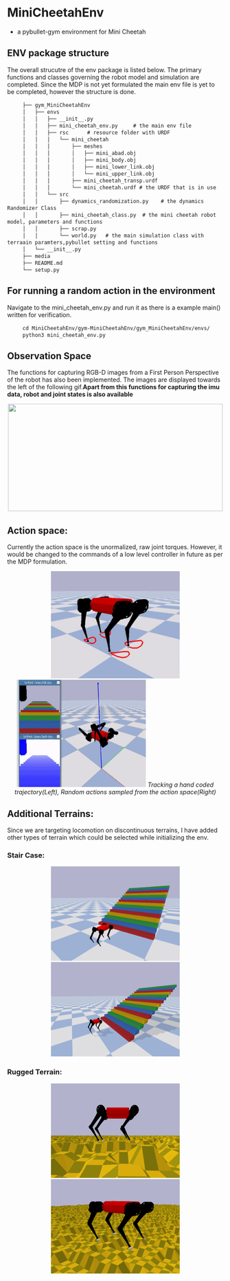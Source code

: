 # MiniCheetahEnv
-  a pybullet-gym environment for Mini Cheetah


## ENV package structure

The overall strucutre of the env package is listed below. The primary functions and classes governing the robot model and simulation are completed. Since the MDP is not yet formulated the main env file is yet to be completed, however the structure is done.

         ├── gym_MiniCheetahEnv
         │   ├── envs
         │   │   ├── __init__.py
         │   │   ├── mini_cheetah_env.py     # the main env file
         │   │   ├── rsc      # resource folder with URDF
         │   │   │   └── mini_cheetah
         │   │   │       ├── meshes
         │   │   │       │   ├── mini_abad.obj
         │   │   │       │   ├── mini_body.obj
         │   │   │       │   ├── mini_lower_link.obj
         │   │   │       │   └── mini_upper_link.obj
         │   │   │       ├── mini_cheetah_transp.urdf
         │   │   │       └── mini_cheetah.urdf # the URDF that is in use
         │   │   └── src
         │   │       ├── dynamics_randomization.py    # the dynamics Randomizer Class
         │   │       ├── mini_cheetah_class.py  # the mini cheetah robot model, parameters and functions
         │   │       ├── scrap.py   
         │   │       └── world.py   # the main simulation class with terraain paramters,pybullet setting and functions
         │   └── __init__.py
         ├── media
         ├── README.md
         └── setup.py

## For running a random action in the environment
Navigate to the mini_cheetah_env.py and run it as there is a example main() written for verification.

         cd MiniCheetahEnv/gym-MiniCheetahEnv/gym_MiniCheetahEnv/envs/
         python3 mini_cheetah_env.py


## Observation Space

The functions for capturing RGB-D images from a First Person Perspective of the robot has also been implemented. The images are displayed towards the left of the following gif.**Apart from this functions for capturing the imu data, robot and joint states is also available** 

<p align="center">
   <img width="500" height="250" src="https://github.com/lok-i/MiniCheetahEnv/blob/main/gym-MiniCheetahEnv/media/FPVCam.gif">
</p>

## Action space:

Currently the action space is the unormalized, raw joint torques. However, it would be changed to the commands of a low level controller in future as per the MDP formulation.

<p align="center">
   <img width="300" height="250" src="https://github.com/lok-i/MiniCheetahEnv/blob/main/gym-MiniCheetahEnv/media/TrajTrack.gif">
   <img width="300" height="250" src="https://github.com/lok-i/MiniCheetahEnv/blob/main/gym-MiniCheetahEnv/media/RandomAction.gif">
   <i>Tracking a hand coded trajectory(Left), Random actions sampled from the action space(Right)</i><br>
</p>


## Additional Terrains:

Since we are targeting locomotion on discontinuous terrains, I have added other types of terrain which could be selected while initializing the env.

### Stair Case:

<p align="center">
   <img width="300" height="220" src="https://github.com/lok-i/MiniCheetahEnv/blob/main/gym-MiniCheetahEnv/media/Stairs.png">
   <img width="300" height="220" src="https://github.com/lok-i/MiniCheetahEnv/blob/main/gym-MiniCheetahEnv/media/Stairs2.png">
</p>

### Rugged Terrain:

<p align="center">
   <img width="300" height="220" src="https://github.com/lok-i/MiniCheetahEnv/blob/main/gym-MiniCheetahEnv/media/RoughTerrain.png">
   <img width="300" height="220" src="https://github.com/lok-i/MiniCheetahEnv/blob/main/gym-MiniCheetahEnv/media/RoughTerrain2.png">
</p>

